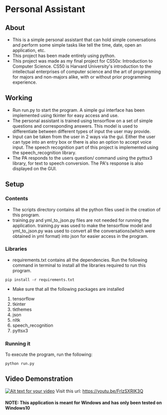 # Personal Assistant

## About
- This is a simple personal assistant that can hold simple conversations and perform some simple tasks like tell the time, date, open an application, etc.
- This project has been made entirely using python.
- This project was made as my final project for CS50x: Introduction to Computer Science. CS50 is Harvard University's introduction to the intellectual enterprises of computer science and the art of programming for majors and non-majors alike, with or without prior programming experience.

## Working
- Run run.py to start the program. A simple gui interface has been implemented using tkinter for easy access and use.
- The personal assistant is trained using tensorflow on a set of simple questions and corresponding answers. This model is used to differentiate between different types of input the user may provide.
- Input can be taken from the user in 2 ways via the gui. Either the user can type into an entry box or there is also an option to accept voice input. The speech recognition part of this project is implemented using the speech_recognition library.
- The PA responds to the users question/ command using the pyttsx3 library, for text to speech conversion. The PA's response is also displayed on the GUI.

## Setup
### Contents
- The scripts directory contains all the python files used in the creation of this program.
- training.py and yml_to_json.py files are not needed for running the application. training.py was used to make the tensorflow model and yml_to_json.py was used to convert all the conversations(which were obtained in yml format) into json for easier access in the program.
### Libraries
- requirements.txt contains all the dependencies. Run the following command in terminal to install all the libraries required to run this program.
```
pip install -r requirements.txt
```
- Make sure that all the following packages are installed
1. tensorflow
2. tkinter
3. tkthemes
4. json
5. nltk
6. speech_recognition
7. pyttsx3
### Running it
To execute the program, run the following:
```
python run.py
```

## Video Demonstration
[![Alt text for your video](https://img.youtube.com/vi/FrlzSXRIK3Q/0.jpg)](https://youtu.be/FrlzSXRIK3Q)
Visit this url: https://youtu.be/FrlzSXRIK3Q

#### NOTE: This application is meant for Windows and has only been tested on Windows10